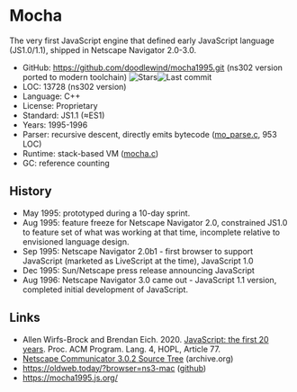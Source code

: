 # Mocha

The very first JavaScript engine that defined early JavaScript language (JS1.0/1.1), shipped in Netscape Navigator 2.0-3.0.

* GitHub:     https://github.com/doodlewind/mocha1995.git (ns302 version ported to modern toolchain) <img src="https://img.shields.io/github/stars/doodlewind/mocha1995?label=&style=flat-square" alt="Stars"><img src="https://img.shields.io/github/last-commit/doodlewind/mocha1995?label=&style=flat-square" alt="Last commit">
* LOC:        13728 (ns302 version)
* Language:   C++
* License:    Proprietary
* Standard:   JS1.1 (≈ES1)
* Years:      1995-1996
* Parser:     recursive descent, directly emits bytecode ([mo_parse.c](https://github.com/doodlewind/mocha1995/blob/main/src/mo_parse.c), 953 LOC)
* Runtime:    stack-based VM ([mocha.c](https://github.com/doodlewind/mocha1995/blob/main/src/mocha.c))
* GC:         reference counting

## History

* May 1995: prototyped during a 10-day sprint.
* Aug 1995: feature freeze for Netscape Navigator 2.0, constrained JS1.0 to feature set of what was working at that time, incomplete relative to envisioned language design.
* Sep 1995: Netscape Navigator 2.0b1 - first browser to support JavaScript (marketed as LiveScript at the time), JavaScript 1.0
* Dec 1995: Sun/Netscape press release announcing JavaScript
* Aug 1996: Netscape Navigator 3.0 came out - JavaScript 1.1 version, completed initial development of JavaScript.

## Links

* Allen Wirfs-Brock and Brendan Eich. 2020. [JavaScript: the first 20 years](https://dl.acm.org/doi/pdf/10.1145/3386327). Proc. ACM Program. Lang. 4, HOPL, Article 77.
* [Netscape Communicator 3.0.2 Source Tree](https://archive.org/details/netscape-communicator-3-0-2-source) (archive.org)
* https://oldweb.today/?browser=ns3-mac ([github](https://github.com/oldweb-today/netcapsule))
* https://mocha1995.js.org/
